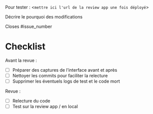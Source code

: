 Pour tester : <`mettre ici l'url de la review app une fois déployé`>

Décrire le pourquoi des modifications

Closes #issue_number

# Checklist

Avant la revue :
- [ ] Préparer des captures de l’interface avant et après
- [ ] Nettoyer les commits pour faciliter la relecture
- [ ] Supprimer les éventuels logs de test et le code mort

Revue :
- [ ] Relecture du code
- [ ] Test sur la review app / en local
